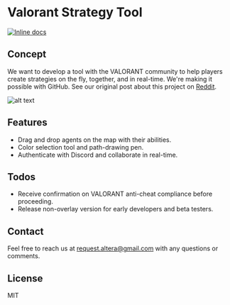 # Valorant Strategy Tool
[![Inline docs](http://inch-ci.org/github/altera-project/Valorant-Strategy-Tool.svg?branch=master)](http://inch-ci.org/github/altera-project/Valorant-Strategy-Tool)

## Concept
We want to develop a tool with the VALORANT community to help players create strategies on the fly, together, and in real-time. We're making it possible with GitHub. See our original post about this project on [Reddit](https://www.reddit.com/r/ValorantCompetitive/comments/gg58r2/valorant_strategy_tool/Reddit).

![alt text](https://imgur.com/HehI6g2.png "Logo Title Text 1")

## Features

  - Drag and drop agents on the map with their abilities.
  - Color selection tool and path-drawing pen. 
  - Authenticate with Discord and collaborate in real-time.


## Todos

 - Receive confirmation on VALORANT anti-cheat compliance before proceeding. 
 - Release non-overlay version for early developers and beta testers.
 
## Contact
Feel free to reach us at [request.altera@gmail.com](request.altera@gmail.com) with any questions or comments.

License
----

MIT

